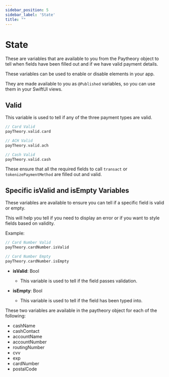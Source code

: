 ```yaml
---
sidebar_position: 5
sidebar_label: 'State'
title: ""
---
```

# State

These are variables that are available to you from the Paytheory object to tell when fields have been filled out and if we have valid payment details.

These variables can be used to enable or disable elements in your app.

They are made available to you as `@Published` variables, so you can use them in your SwiftUI views.

## Valid

This variable is used to tell if any of the three payment types are valid.

```swift
// Card Valid
payTheory.valid.card

// ACH Valid
payTheory.valid.ach

// Cash Valid
payTheory.valid.cash
```

These ensure that all the required fields to call `transact` or `tokenizePaymentMethod` are filled out and valid.

## Specific isValid and isEmpty Variables

These variables are available to ensure you can tell if a specific field is valid or empty.

This will help you tell if you need to display an error or if you want to style fields based on validity.

Example:

```swift
// Card Number Valid
payTheory.cardNumber.isValid

// Card Number Empty
payTheory.cardNumber.isEmpty
```

* **isValid**: Bool
  * This variable is used to tell if the field passes validation.

* **isEmpty**: Bool
  * This variable is used to tell if the field has been typed into.

These two variables are available in the paytheory object for each of the following:

* cashName
* cashContact
* accountName
* accountNumber
* routingNumber
* cvv
* exp
* cardNumber
* postalCode